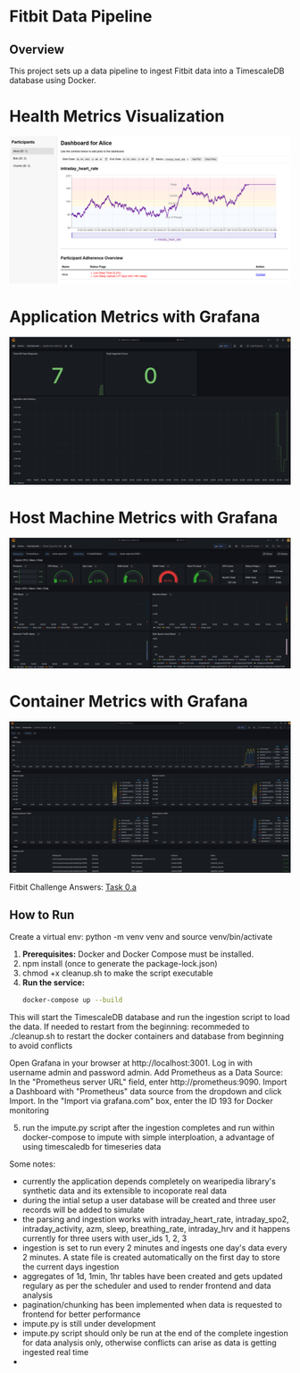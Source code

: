 # Fitbit Data Pipeline

## Overview

This project sets up a data pipeline to ingest Fitbit data into a TimescaleDB database using Docker.

# Health Metrics Visualization
![Dashboard](images/dashboard.png)
# Application Metrics with Grafana
![application metrics](images/grafanaapp.png)
# Host Machine Metrics with Grafana
![host machine metrics](images/grafanahost.png)
# Container Metrics with Grafana
![container metrics](images/grafanacontainer.png)

Fitbit Challenge Answers:
[Task 0.a](docs/task0.md)

## How to Run
Create a virtual env: python -m venv venv and source venv/bin/activate
1.  **Prerequisites:** Docker and Docker Compose must be installed.
2. npm install (once to generate the package-lock.json)
3. chmod +x cleanup.sh to make the script executable
4.  **Run the service:**
    ```bash
    docker-compose up --build
    ```
This will start the TimescaleDB database and run the ingestion script to load the data.
If needed to restart from the beginning: recommeded to ./cleanup.sh to restart the docker containers and database from beginning to avoid conflicts

Open Grafana in your browser at http://localhost:3001. Log in with username admin and password admin.
Add Prometheus as a Data Source:
In the "Prometheus server URL" field, enter http://prometheus:9090.
Import a Dashboard with "Prometheus" data source from the dropdown and click Import.
In the "Import via grafana.com" box, enter the ID 193 for Docker monitoring

5. run the impute.py script after the ingestion completes and run within docker-compose to impute with simple interploation, a advantage of using timescaledb for timeseries data

Some notes:
- currently the application depends completely on wearipedia library's synthetic data and its extensible to incoporate real data
- during the intial setup a user database will be created and three user records will be added to simulate
- the parsing and ingestion works with intraday_heart_rate, intraday_spo2, intraday_activity, azm, sleep, breathing_rate, intraday_hrv and it happens currently for three users with user_ids 1, 2, 3
- ingestion is set to run every 2 minutes and ingests one day's data every 2 minutes. A state file is created automatically on the first day to store the current days ingestion
- aggregates of 1d, 1min, 1hr tables have been created and gets updated regulary as per the scheduler and used to render frontend and data analysis
- pagination/chunking has been implemented when data is requested to frontend for better performance
- impute.py is still under development
- impute.py script should only be run at the end of the complete ingestion for data analysis only, otherwise conflicts can arise as data is getting ingested real time
- 
